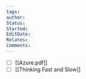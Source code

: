 ```yaml
---
tags: 
author: 
Status: 
Started: 
EditDate: 
Relates: 
Comments:
---
```

- [ ] [[Azure.pdf]]
- [ ] [[Thinking Fast and Slow]]
